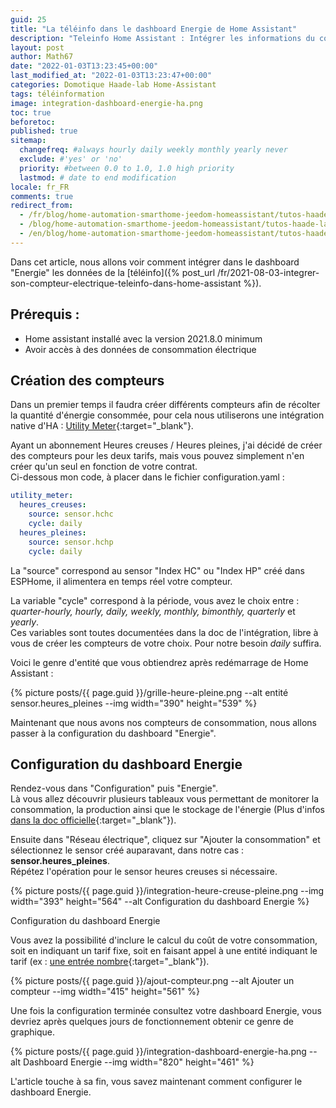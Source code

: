 ```yaml
---
guid: 25
title: "La téléinfo dans le dashboard Energie de Home Assistant"
description: "Teleinfo Home Assistant : Intégrer les informations du compteurs électrique dans le dashboard Energie dans HA"
layout: post
author: Math67
date: "2022-01-03T13:23:45+00:00"
last_modified_at: "2022-01-03T13:23:47+00:00"
categories: Domotique Haade-lab Home-Assistant
tags: téléinformation
image: integration-dashboard-energie-ha.png
toc: true
beforetoc:
published: true
sitemap:
  changefreq: #always hourly daily weekly monthly yearly never
  exclude: #'yes' or 'no'
  priority: #between 0.0 to 1.0, 1.0 high priority
  lastmod: # date to end modification
locale: fr_FR
comments: true
redirect_from:
  - /fr/blog/home-automation-smarthome-jeedom-homeassistant/tutos-haade-lab/home-assistant/integrer-la-teleinfo-au-dashboard-energie-dans-home-assistant/
  - /blog/home-automation-smarthome-jeedom-homeassistant/tutos-haade-lab/home-assistant/integrer-la-teleinfo-au-dashboard-energie-dans-home-assistant/
  - /en/blog/home-automation-smarthome-jeedom-homeassistant/tutos-haade-lab/home-assistant/integrer-la-teleinfo-au-dashboard-energie-dans-home-assistant/
---
```



Dans cet article, nous allons voir comment intégrer dans le dashboard "Energie" les données de la [téléinfo]({% post_url /fr/2021-08-03-integrer-son-compteur-electrique-teleinfo-dans-home-assistant %}).

## Prérequis :

- Home assistant installé avec la version 2021.8.0 minimum
- Avoir accès à des données de consommation électrique

## Création des compteurs
Dans un premier temps il faudra créer différents compteurs afin de récolter la quantité d'énergie consommée, pour cela nous utiliserons une intégration native d'HA : [Utility Meter](https://www.home-assistant.io/integrations/utility_meter/){:target="_blank"}.

Ayant un abonnement Heures creuses / Heures pleines, j'ai décidé de créer des compteurs pour les deux tarifs, mais vous pouvez simplement n'en créer qu'un seul en fonction de votre contrat.  
Ci-dessous mon code, à placer dans le fichier configuration.yaml :

```yaml
utility_meter:
  heures_creuses:
    source: sensor.hchc
    cycle: daily
  heures_pleines:
    source: sensor.hchp
    cycle: daily
```

La "source" correspond au sensor "Index HC" ou "Index HP" créé dans ESPHome, il alimentera en temps réel votre compteur.  

La variable "cycle" correspond à la période, vous avez le choix entre : _quarter-hourly, hourly, daily, weekly, monthly, bimonthly, quarterly_ et _yearly_.  
Ces variables sont toutes documentées dans la doc de l'intégration, libre à vous de créer les compteurs de votre choix. Pour notre besoin _daily_ suffira.

Voici le genre d'entité que vous obtiendrez après redémarrage de Home Assistant :

{% picture posts/{{ page.guid }}/grille-heure-pleine.png --alt entité sensor.heures\_pleines --img width="390" height="539" %}

Maintenant que nous avons nos compteurs de consommation, nous allons passer à la configuration du dashboard "Energie".

## Configuration du dashboard Energie

Rendez-vous dans "Configuration" puis "Energie".  
Là vous allez découvrir plusieurs tableaux vous permettant de monitorer la consommation, la production ainsi que le stockage de l'énergie (Plus d'infos [dans la doc officielle](https://www.home-assistant.io/docs/energy/electricity-grid/){:target="_blank"}).


Ensuite dans "Réseau électrique", cliquez sur "Ajouter la consommation" et sélectionnez le sensor créé auparavant, dans notre cas : **sensor.heures\_pleines**.  
Répétez l'opération pour le sensor heures creuses si nécessaire.  

{% picture posts/{{ page.guid }}/integration-heure-creuse-pleine.png --img width="393" height="564" --alt Configuration du dashboard Energie %}

Configuration du dashboard Energie

Vous avez la possibilité d'inclure le calcul du coût de votre consommation, soit en indiquant un tarif fixe, soit en faisant appel à une entité indiquant le tarif (ex : [une entrée nombre](https://www.home-assistant.io/integrations/input_number/){:target="_blank"}).

{% picture posts/{{ page.guid }}/ajout-compteur.png --alt Ajouter un compteur --img width="415" height="561" %}

Une fois la configuration terminée consultez votre dashboard Energie, vous devriez après quelques jours de fonctionnement obtenir ce genre de graphique.

{% picture posts/{{ page.guid }}/integration-dashboard-energie-ha.png --alt Dashboard Energie --img width="820" height="461" %}

L'article touche à sa fin, vous savez maintenant comment configurer le dashboard Energie.
